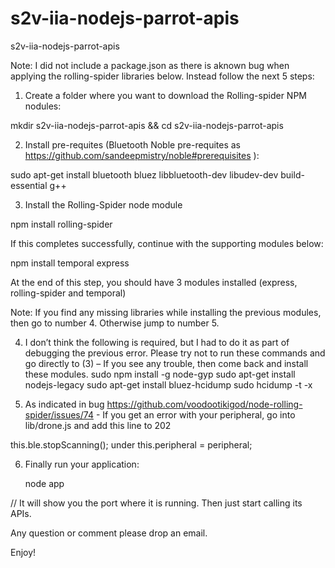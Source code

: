 # s2v-iia-nodejs-parrot-apis
s2v-iia-nodejs-parrot-apis

Note: I did not include a package.json as there is  aknown bug when applying the rolling-spider libraries below. Instead follow the next 5 steps:


1.	Create a folder where you want to download the Rolling-spider NPM nodules:

mkdir s2v-iia-nodejs-parrot-apis && cd s2v-iia-nodejs-parrot-apis


2.	Install pre-requites (Bluetooth Noble pre-requites as https://github.com/sandeepmistry/noble#prerequisites ):

sudo apt-get install bluetooth bluez libbluetooth-dev libudev-dev build-essential g++

3.	Install the Rolling-Spider node module

npm install rolling-spider


If this completes successfully, continue with the supporting modules below:

npm install temporal express

At the end of this step, you should have 3 modules installed (express, rolling-spider and temporal)

Note: If you find any missing libraries while installing the previous modules, then go to number 4. Otherwise jump to number 5.

4.	I don’t think the following is required, but I had to do it as part of debugging the previous error. Please try not to run these commands and go directly to (3) – If you see any trouble, then come back and install these modules.
sudo npm install -g node-gyp
sudo apt-get install nodejs-legacy
sudo apt-get install bluez-hcidump
sudo hcidump -t -x

5.	As indicated in bug https://github.com/voodootikigod/node-rolling-spider/issues/74  - If you get an error with your peripheral, go into lib/drone.js and add this line to 202

this.ble.stopScanning();
under
this.peripheral = peripheral;

6. Finally run your application: 

     node app  
     
// It will show you the port where it is running. Then just start calling its APIs.

Any question or comment please drop an email.

Enjoy!
